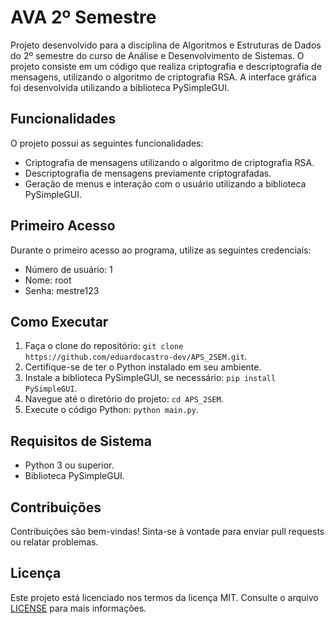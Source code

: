 # AVA 2º Semestre

Projeto desenvolvido para a disciplina de Algoritmos e Estruturas de Dados do 2º semestre do curso de Análise e Desenvolvimento de Sistemas. O projeto consiste em um código que realiza criptografia e descriptografia de mensagens, utilizando o algoritmo de criptografia RSA. A interface gráfica foi desenvolvida utilizando a biblioteca PySimpleGUI.

## Funcionalidades

O projeto possui as seguintes funcionalidades:

- Criptografia de mensagens utilizando o algoritmo de criptografia RSA.
- Descriptografia de mensagens previamente criptografadas.
- Geração de menus e interação com o usuário utilizando a biblioteca PySimpleGUI.

## Primeiro Acesso

Durante o primeiro acesso ao programa, utilize as seguintes credenciais:

- Número de usuário: 1
- Nome: root
- Senha: mestre123

## Como Executar

1. Faça o clone do repositório: `git clone https://github.com/eduardocastro-dev/APS_2SEM.git`.
2. Certifique-se de ter o Python instalado em seu ambiente.
3. Instale a biblioteca PySimpleGUI, se necessário: `pip install PySimpleGUI`.
4. Navegue até o diretório do projeto: `cd APS_2SEM`.
5. Execute o código Python: `python main.py`.

## Requisitos de Sistema

- Python 3 ou superior.
- Biblioteca PySimpleGUI.

## Contribuições

Contribuições são bem-vindas! Sinta-se à vontade para enviar pull requests ou relatar problemas.

## Licença

Este projeto está licenciado nos termos da licença MIT. Consulte o arquivo [LICENSE](LICENSE) para mais informações.
